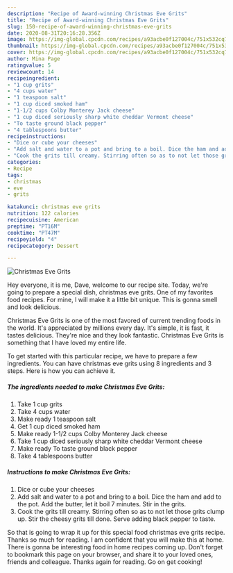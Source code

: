 ```yaml
---
description: "Recipe of Award-winning Christmas Eve Grits"
title: "Recipe of Award-winning Christmas Eve Grits"
slug: 150-recipe-of-award-winning-christmas-eve-grits
date: 2020-08-31T20:16:28.356Z
image: https://img-global.cpcdn.com/recipes/a93acbe0f127004c/751x532cq70/christmas-eve-grits-recipe-main-photo.jpg
thumbnail: https://img-global.cpcdn.com/recipes/a93acbe0f127004c/751x532cq70/christmas-eve-grits-recipe-main-photo.jpg
cover: https://img-global.cpcdn.com/recipes/a93acbe0f127004c/751x532cq70/christmas-eve-grits-recipe-main-photo.jpg
author: Mina Page
ratingvalue: 5
reviewcount: 14
recipeingredient:
- "1 cup grits"
- "4 cups water"
- "1 teaspoon salt"
- "1 cup diced smoked ham"
- "1-1/2 cups Colby Monterey Jack cheese"
- "1 cup diced seriously sharp white cheddar Vermont cheese"
- "To taste ground black pepper"
- "4 tablespoons butter"
recipeinstructions:
- "Dice or cube your cheeses"
- "Add salt and water to a pot and bring to a boil. Dice the ham and add to the pot. Add the butter, let it boil 7 minutes. Stir in the grits."
- "Cook the grits till creamy. Stirring often so as to not let those grits clump up. Stir the cheesy grits till done. Serve adding black pepper to taste."
categories:
- Recipe
tags:
- christmas
- eve
- grits

katakunci: christmas eve grits 
nutrition: 122 calories
recipecuisine: American
preptime: "PT16M"
cooktime: "PT47M"
recipeyield: "4"
recipecategory: Dessert

---
```



![Christmas Eve Grits](https://img-global.cpcdn.com/recipes/a93acbe0f127004c/751x532cq70/christmas-eve-grits-recipe-main-photo.jpg)

Hey everyone, it is me, Dave, welcome to our recipe site. Today, we're going to prepare a special dish, christmas eve grits. One of my favorites food recipes. For mine, I will make it a little bit unique. This is gonna smell and look delicious.

Christmas Eve Grits is one of the most favored of current trending foods in the world. It's appreciated by millions every day. It's simple, it is fast, it tastes delicious. They're nice and they look fantastic. Christmas Eve Grits is something that I have loved my entire life.




To get started with this particular recipe, we have to prepare a few ingredients. You can have christmas eve grits using 8 ingredients and 3 steps. Here is how you can achieve it.

<!--inarticleads1-->

##### The ingredients needed to make Christmas Eve Grits:

1. Take 1 cup grits
1. Take 4 cups water
1. Make ready 1 teaspoon salt
1. Get 1 cup diced smoked ham
1. Make ready 1-1/2 cups Colby Monterey Jack cheese
1. Take 1 cup diced seriously sharp white cheddar Vermont cheese
1. Make ready To taste ground black pepper
1. Take 4 tablespoons butter




<!--inarticleads2-->

##### Instructions to make Christmas Eve Grits:

1. Dice or cube your cheeses
1. Add salt and water to a pot and bring to a boil. Dice the ham and add to the pot. Add the butter, let it boil 7 minutes. Stir in the grits.
1. Cook the grits till creamy. Stirring often so as to not let those grits clump up. Stir the cheesy grits till done. Serve adding black pepper to taste.




So that is going to wrap it up for this special food christmas eve grits recipe. Thanks so much for reading. I am confident that you will make this at home. There is gonna be interesting food in home recipes coming up. Don't forget to bookmark this page on your browser, and share it to your loved ones, friends and colleague. Thanks again for reading. Go on get cooking!
